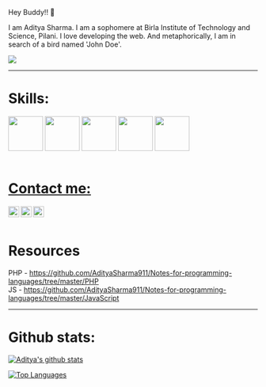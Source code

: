 Hey Buddy!! 👋

I am Aditya Sharma. I am a sophomere at Birla Institute of Technology and Science, Pilani. I love developing the web. And metaphorically, I am in search of a bird named 'John Doe'.

<a href="http://helloaditya.bss.design/"><img src="https://user-images.githubusercontent.com/55270982/95016505-092dce00-0671-11eb-9437-934ee6c23fbb.jpg"></a>
<hr>

# Skills:

<a href="#"><img height="70px" src="https://www.vectorlogo.zone/logos/google_cloud/google_cloud-ar21.svg"></a>
<a href="#"><img height="70px" src="https://img.icons8.com/color/48/000000/javascript.png"></a>
<a href="#"><img height="70px" src="https://img.icons8.com/color/96/000000/c-programming.png"></a>
<a href="#"><img height="70px" src="https://img.icons8.com/color/48/000000/bootstrap.png"></a>
<a href="#"><img height="70px" src="https://img.icons8.com/nolan/96/react-native.png">
  <br><br>

# Contact me:
[<img align="left" alt="Aditya | Twitter" width="22px" src="https://cdn.jsdelivr.net/npm/simple-icons@v3/icons/twitter.svg" />][twitter]
[<img align="left" alt="Aditya | LinkedIn" width="22px" src="https://cdn.jsdelivr.net/npm/simple-icons@v3/icons/linkedin.svg" />][linkedin]
[<img align="left" alt="Aditya | Instagram" width="22px" src="https://cdn.jsdelivr.net/npm/simple-icons@v3/icons/instagram.svg" />][instagram] <br>
<br>

# Resources<br>
PHP - https://github.com/AdityaSharma911/Notes-for-programming-languages/tree/master/PHP <br>
JS - https://github.com/AdityaSharma911/Notes-for-programming-languages/tree/master/JavaScript
<hr>
   
 # Github stats:<br>
  
   [![Aditya's github stats](https://github-readme-stats.vercel.app/api?username=AdityaSharma911&count_private=true&show_icons=true&theme=tokyonight)](https://github.com/AdityaSharma911/github-readme-stats)
   
   [![Top Languages](https://github-readme-stats.vercel.app/api/top-langs/?username=AdityaSharma911&layout=compact)](https://github.com/anuraghazra/github-readme-stats)

[Personal website]: https://helloaditya.bss.design/
[twitter]: https://twitter.com/AdityaSharma_91
[instagram]: https://www.instagram.com/aditya.sharma1.0/
[linkedin]: www.linkedin.com/in/adityasharma9
<br />

